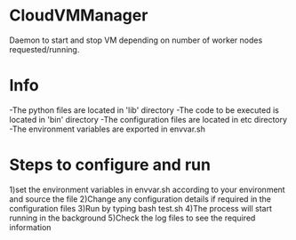 CloudVMManager
==============

Daemon to start and stop VM depending on number of worker nodes requested/running.


Info
====

-The python files are located in 'lib' directory
-The code to be executed is located in 'bin' directory
-The configuration files are located in etc directory
-The environment variables are exported in envvar.sh


Steps to configure and run
==========================
1)set the environment variables in envvar.sh according to your environment and source the file
2)Change any configuration details if required in the configuration files
3)Run by typing  bash test.sh <configuration file name with relative path>
4)The process will start running in the background
5)Check the log files to see the required information
